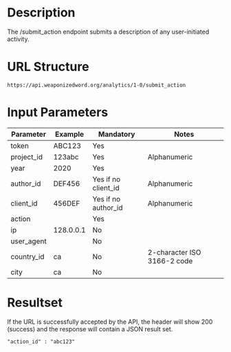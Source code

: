 # Description
The /submit_action endpoint submits a description of any user-initiated activity.

# URL Structure
```
https://api.weaponizedword.org/analytics/1-0/submit_action
```

# Input Parameters
<table>
  <thead>
  <tr>
    <th>Parameter</th>
    <th>Example</th>
    <th>Mandatory</th>
    <th>Notes</th>
  </tr>
  </thead>
  <tbody>
  <tr>
    <td>token</td>
    <td>ABC123</td>
    <td>Yes</td>
    <td></td>
  </tr>
  <tr>
    <td>project_id</td>
    <td>123abc</td>
    <td>Yes</td>
    <td>Alphanumeric</td>
  </tr>
  <tr>
    <td>year</td>
    <td>2020</td>
    <td>Yes</td>
    <td></td>
  </tr>
  <tr>
    <td>author_id</td>
    <td>DEF456</td>
    <td>Yes if no client_id</td>
    <td>Alphanumeric</td>
  </tr>
  <tr>
    <td>client_id</td>
    <td>456DEF</td>
    <td>Yes if no author_id</td>
    <td>Alphanumeric</td>
  </tr>
  <tr>
    <td>action</td>
    <td></td>
    <td>Yes</td>
    <td></td>
  </tr>
  <tr>
    <td>ip</td>
    <td>128.0.0.1</td>
    <td>No</td>
    <td></td>
  </tr>
  <tr>
    <td>user_agent</td>
    <td></td>
    <td>No</td>
    <td></td>
  </tr>
  <tr>
    <td>country_id</td>
    <td>ca</td>
    <td>No</td>
    <td>2-character ISO 3166-2 code</td>
  </tr>
  <tr>
    <td>city</td>
    <td>ca</td>
    <td>No</td>
    <td></td>
  </tr>
  </tbody>
</table>

# Resultset
If the URL is successfully accepted by the API, the header will show 200 (success) and the response will contain a JSON result set.

```
"action_id" : "abc123"
```
